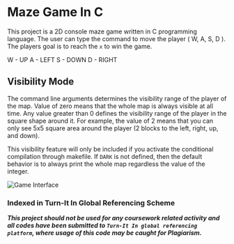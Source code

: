 # Maze Game In C
This project is a 2D console maze game written in C programming language. The user can type the command to move the player ( W, A, S, D ). The players goal is to reach the  `x` to win the game.

W - UP
A - LEFT
S - DOWN
D - RIGHT

## Visibility Mode
The command line arguments determines the visibility range of the player of the map. Value of zero means that the whole map is always visible at all time. Any value greater than 0 defines the visibility range of the player in the square shape around it. For example, the value of 2 means that you can only see 5x5 square area around the player (2 blocks to the left, right, up, and down). 

This visibility feature will only be included if you activate the conditional compilation through makefile. If `DARK` is not defined, then the default behavior is to always print the whole map regardless the value of the integer.

![Game Interface](https://i.imgur.com/gAxeRMh.png)

### Indexed in Turn-It In Global Referencing Scheme

***This project should not be used for any coursework related activity and all codes have been submitted to `Turn-It In global referencing platform`, where usage of this code may be caught for Plagiarism.***
